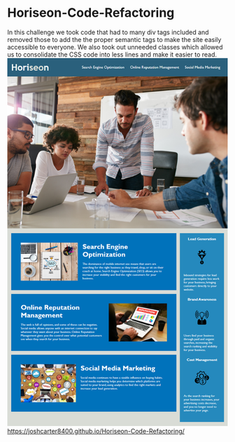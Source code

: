 # Horiseon-Code-Refactoring
In this challenge we took code that had to many div tags included and removed those to add the the proper semantic tags to make the site easily accessible to everyone. We also took out unneeded classes which allowed us to consolidate the CSS code into less lines and make it easier to read.
![](assets/images/Horiseon.png)
https://joshcarter8400.github.io/Horiseon-Code-Refactoring/
